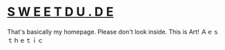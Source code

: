 # [S W E E T D U . D E](https://sweetdu.de)
That's basically my homepage. Please don't look inside. This is Art! Ａｅｓｔｈｅｔｉｃ
